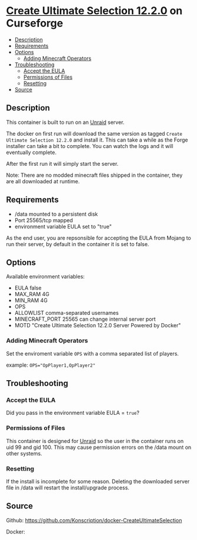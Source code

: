 # [Create Ultimate Selection 12.2.0](https://www.curseforge.com/minecraft/modpacks/enigmatica6) on Curseforge

<!-- toc -->

- [Description](#description)
- [Requirements](#requirements)
- [Options](#options)
  * [Adding Minecraft Operators](#adding-minecraft-operators)
- [Troubleshooting](#troubleshooting)
  * [Accept the EULA](#accept-the-eula)
  * [Permissions of Files](#permissions-of-files)
  * [Resetting](#resetting)
- [Source](#source)

<!-- tocstop -->

## Description

This container is built to run on an [Unraid](https://unraid.net) server.

The docker on first run will download the same version as tagged `Create Ultimate Selection 12.2.0` and install it.  This can take a while as the Forge installer can take a bit to complete.  You can watch the logs and it will eventually complete.

After the first run it will simply start the server.

Note: There are no modded minecraft files shipped in the container, they are all downloaded at runtime.

## Requirements

* /data mounted to a persistent disk
* Port 25565/tcp mapped
* environment variable EULA set to "true"

As the end user, you are repsonsible for accepting the EULA from Mojang to run their server, by default in the container it is set to false.

## Options

Available environment variables:

* EULA false
* MAX_RAM 4G
* MIN_RAM 4G
* OPS
* ALLOWLIST comma-separated usernames
* MINECRAFT_PORT 25565 can change internal server port
* MOTD "Create Ultimate Selection 12.2.0 Server Powered by Docker"

### Adding Minecraft Operators

Set the enviroment variable `OPS` with a comma separated list of players.

example:
`OPS="OpPlayer1,OpPlayer2"`

## Troubleshooting

### Accept the EULA
Did you pass in the environment variable EULA = `true`?

### Permissions of Files
This container is designed for [Unraid](https://unraid.net) so the user in the container runs on uid 99 and gid 100.  This may cause permission errors on the /data mount on other systems.

### Resetting
If the install is incomplete for some reason.  Deleting the downloaded server file in /data will restart the install/upgrade process.

## Source
Github: https://github.com/Konscription/docker-CreateUltimateSelection

Docker: 